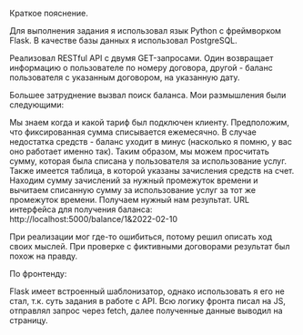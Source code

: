 Краткое пояснение.

Для выполнения задания я использовал язык Python с фреймворком Flask. В качестве базы данных я использовал PostgreSQL.

Реализовал RESTful API с двумя GET-запросами. 
Один возвращает информацию о пользователе по номеру договора, другой - баланс пользователя с указанным договором, на указанную дату.

Большее затруднение вызвал поиск баланса. Мои размышления были следующими:

Мы знаем когда и какой тариф был подключен клиенту. 
Предположим, что фиксированная сумма списывается ежемесячно.
В случае недостатка средств - баланс уходит в минус (насколько я помню, у вас оно работает именно так).
Таким образом, мы можем просчитать сумму, которая была списана у пользователя за использование услуг.
Также имеется таблица, в которой указаны зачисления средств на счет. 
Находим сумму зачислений за нужный промежуток времени и вычитаем списанную сумму за использование услуг за тот же промежуток времени.
Получаем нужный нам результат.
URL интерфейса для получения баланса: http://localhost:5000/balance/1&2022-02-10

При реализации мог где-то ошибиться, потому решил описать ход своих мыслей. 
При проверке с фиктивными договорами результат был похож на правду.

По фронтенду:

Flask имеет встроенный шаблонизатор, однако использовать я его не стал, т.к. суть задания в работе с API.
Всю логику фронта писал на JS, отправлял запрос через fetch, далее полученные данные выводил на страницу.
